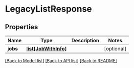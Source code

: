 # LegacyListResponse

## Properties
Name | Type | Description | Notes
------------ | ------------- | ------------- | -------------
**jobs** | [**list[JobWithInfo]**](JobWithInfo.md) |  | [optional] 

[[Back to Model list]](../README.md#documentation-for-models) [[Back to API list]](../README.md#documentation-for-api-endpoints) [[Back to README]](../README.md)

